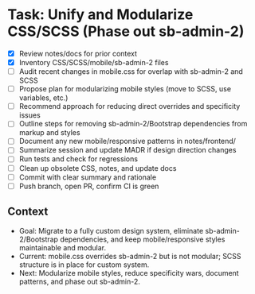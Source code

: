 # Task: Unify and Modularize CSS/SCSS (Phase out sb-admin-2)

- [x] Review notes/docs for prior context
- [x] Inventory CSS/SCSS/mobile/sb-admin-2 files
- [ ] Audit recent changes in mobile.css for overlap with sb-admin-2 and SCSS
- [ ] Propose plan for modularizing mobile styles (move to SCSS, use variables, etc.)
- [ ] Recommend approach for reducing direct overrides and specificity issues
- [ ] Outline steps for removing sb-admin-2/Bootstrap dependencies from markup and styles
- [ ] Document any new mobile/responsive patterns in notes/frontend/
- [ ] Summarize session and update MADR if design direction changes
- [ ] Run tests and check for regressions
- [ ] Clean up obsolete CSS, notes, and update docs
- [ ] Commit with clear summary and rationale
- [ ] Push branch, open PR, confirm CI is green

## Context
- Goal: Migrate to a fully custom design system, eliminate sb-admin-2/Bootstrap dependencies, and keep mobile/responsive styles maintainable and modular.
- Current: mobile.css overrides sb-admin-2 but is not modular; SCSS structure is in place for custom system.
- Next: Modularize mobile styles, reduce specificity wars, document patterns, and phase out sb-admin-2.
